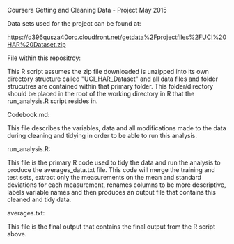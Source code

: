 Coursera Getting and Cleaning Data - Project   May 2015

Data sets used for the project can be found at:

https://d396qusza40orc.cloudfront.net/getdata%2Fprojectfiles%2FUCI%20HAR%20Dataset.zip

File within this repositroy:

This R script assumes the zip file downloaded is unzipped into its own directory structure
called "UCI_HAR_Dataset" and all data files and folder strucutres are contained within that
primary folder. This folder/directory should be placed in the root of the working directory
in R that the run_analysis.R script resides in. 

Codebook.md:

This file describes the variables, data and all modifications made to the data during cleaning
and tidying in order to be able to run this analysis. 

run_analysis.R:

This file is the primary R code used to tidy the data and run the analysis to produce the 
averages_data.txt file. This code will merge the training and test sets, extract only the
measurements on the mean and standard deviations for each measurement, renames columns to 
be more descriptive, labels variable names and then produces an output file that contains 
this cleaned and tidy data. 

averages.txt: 

This file is the final output that contains the final output from the R script above. 
